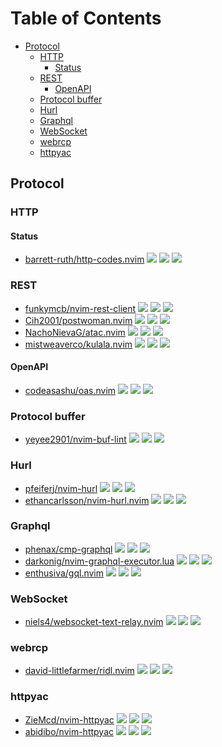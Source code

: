 # Table of Contents

<!-- toc -->

- [Protocol](#protocol)
  * [HTTP](#http)
    + [Status](#status)
  * [REST](#rest)
    + [OpenAPI](#openapi)
  * [Protocol buffer](#protocol-buffer)
  * [Hurl](#hurl)
  * [Graphql](#graphql)
  * [WebSocket](#websocket)
  * [webrcp](#webrcp)
  * [httpyac](#httpyac)

<!-- tocstop -->

## Protocol

### HTTP

#### Status

- [barrett-ruth/http-codes.nvim](https://github.com/barrett-ruth/http-codes.nvim) ![](https://img.shields.io/github/stars/barrett-ruth/http-codes.nvim) ![](https://img.shields.io/github/last-commit/barrett-ruth/http-codes.nvim) ![](https://img.shields.io/github/commit-activity/y/barrett-ruth/http-codes.nvim)

### REST

- [funkymcb/nvim-rest-client](https://github.com/funkymcb/nvim-rest-client) ![](https://img.shields.io/github/stars/funkymcb/nvim-rest-client) ![](https://img.shields.io/github/last-commit/funkymcb/nvim-rest-client) ![](https://img.shields.io/github/commit-activity/y/funkymcb/nvim-rest-client)
- [Cih2001/postwoman.nvim](https://github.com/Cih2001/postwoman.nvim) ![](https://img.shields.io/github/stars/Cih2001/postwoman.nvim) ![](https://img.shields.io/github/last-commit/Cih2001/postwoman.nvim) ![](https://img.shields.io/github/commit-activity/y/Cih2001/postwoman.nvim)
- [NachoNievaG/atac.nvim](https://github.com/NachoNievaG/atac.nvim) ![](https://img.shields.io/github/stars/NachoNievaG/atac.nvim) ![](https://img.shields.io/github/last-commit/NachoNievaG/atac.nvim) ![](https://img.shields.io/github/commit-activity/y/NachoNievaG/atac.nvim)
- [mistweaverco/kulala.nvim](https://github.com/mistweaverco/kulala.nvim) ![](https://img.shields.io/github/stars/mistweaverco/kulala.nvim) ![](https://img.shields.io/github/last-commit/mistweaverco/kulala.nvim) ![](https://img.shields.io/github/commit-activity/y/mistweaverco/kulala.nvim)

#### OpenAPI

- [codeasashu/oas.nvim](https://github.com/codeasashu/oas.nvim) ![](https://img.shields.io/github/stars/codeasashu/oas.nvim) ![](https://img.shields.io/github/last-commit/codeasashu/oas.nvim) ![](https://img.shields.io/github/commit-activity/y/codeasashu/oas.nvim)

### Protocol buffer

- [yeyee2901/nvim-buf-lint](https://github.com/yeyee2901/nvim-buf-lint) ![](https://img.shields.io/github/stars/yeyee2901/nvim-buf-lint) ![](https://img.shields.io/github/last-commit/yeyee2901/nvim-buf-lint) ![](https://img.shields.io/github/commit-activity/y/yeyee2901/nvim-buf-lint)

### Hurl

- [pfeiferj/nvim-hurl](https://github.com/pfeiferj/nvim-hurl) ![](https://img.shields.io/github/stars/pfeiferj/nvim-hurl) ![](https://img.shields.io/github/last-commit/pfeiferj/nvim-hurl) ![](https://img.shields.io/github/commit-activity/y/pfeiferj/nvim-hurl)
- [ethancarlsson/nvim-hurl.nvim](https://github.com/ethancarlsson/nvim-hurl.nvim) ![](https://img.shields.io/github/stars/ethancarlsson/nvim-hurl.nvim) ![](https://img.shields.io/github/last-commit/ethancarlsson/nvim-hurl.nvim) ![](https://img.shields.io/github/commit-activity/y/ethancarlsson/nvim-hurl.nvim)

### Graphql

- [phenax/cmp-graphql](https://github.com/phenax/cmp-graphql) ![](https://img.shields.io/github/stars/phenax/cmp-graphql) ![](https://img.shields.io/github/last-commit/phenax/cmp-graphql) ![](https://img.shields.io/github/commit-activity/y/phenax/cmp-graphql)
- [darkonig/nvim-graphql-executor.lua](https://github.com/darkonig/nvim-graphql-executor.lua) ![](https://img.shields.io/github/stars/darkonig/nvim-graphql-executor.lua) ![](https://img.shields.io/github/last-commit/darkonig/nvim-graphql-executor.lua) ![](https://img.shields.io/github/commit-activity/y/darkonig/nvim-graphql-executor.lua)
- [enthusiva/gql.nvim](https://github.com/enthusiva/gql.nvim) ![](https://img.shields.io/github/stars/enthusiva/gql.nvim) ![](https://img.shields.io/github/last-commit/enthusiva/gql.nvim) ![](https://img.shields.io/github/commit-activity/y/enthusiva/gql.nvim)

### WebSocket

- [niels4/websocket-text-relay.nvim](https://github.com/niels4/websocket-text-relay.nvim) ![](https://img.shields.io/github/stars/niels4/websocket-text-relay.nvim) ![](https://img.shields.io/github/last-commit/niels4/websocket-text-relay.nvim) ![](https://img.shields.io/github/commit-activity/y/niels4/websocket-text-relay.nvim)

### webrcp

- [david-littlefarmer/ridl.nvim](https://github.com/david-littlefarmer/ridl.nvim) ![](https://img.shields.io/github/stars/david-littlefarmer/ridl.nvim) ![](https://img.shields.io/github/last-commit/david-littlefarmer/ridl.nvim) ![](https://img.shields.io/github/commit-activity/y/david-littlefarmer/ridl.nvim)

### httpyac

- [ZieMcd/nvim-httpyac](https://github.com/ZieMcd/nvim-httpyac) ![](https://img.shields.io/github/stars/ZieMcd/nvim-httpyac) ![](https://img.shields.io/github/last-commit/ZieMcd/nvim-httpyac) ![](https://img.shields.io/github/commit-activity/y/ZieMcd/nvim-httpyac)
- [abidibo/nvim-httpyac](https://github.com/abidibo/nvim-httpyac) ![](https://img.shields.io/github/stars/abidibo/nvim-httpyac) ![](https://img.shields.io/github/last-commit/abidibo/nvim-httpyac) ![](https://img.shields.io/github/commit-activity/y/abidibo/nvim-httpyac)
